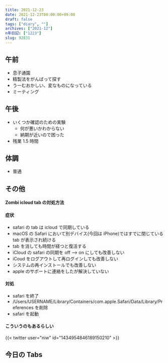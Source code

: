 ```yaml
---
title: 2021-12-23
date: 2021-12-23T00:00:00+09:00
draft: false
tags: ["diary", ""]
archives: ["2021-12"]
n年日記: ["1223"]
slug: 92831
---
```


## 午前

- 息子通園
- 精製法をがんばって探す
- うーむおかしい、変なものになっている
- ミーティング

## 午後

- いくつか確認のための実験
  - 何が悪いかわからない
  - 納期が近いので困った
- 残業 1.5 時間

## 体調

- 普通

## その他

#### Zombi icloud tab の対処方法

#### 症状

- safari の tab は icloud で同期している
- macOS の Safari において別デバイス(今回は iPhone)ではすでに閉じている tab が表示され続ける
- tab を消しても時間が経つと復活する
- iCloud の safari の同期を off --> on にしても改善しない
- iCoud をログアウトして再ログインしても改善しない
- システムの再インストールでも改善しない
- apple のサポートに連絡をしたが解決していない

#### 対処

- safari を終了
- /Users/USERNAME/Library/Containers/com.apple.Safari/Data/Library/Preferences を削除
- safari を起動

#### こういうのもあるらしい

{{< twitter user="niw" id="1434954846189150210" >}}

## 今日の Tabs
